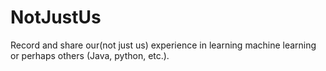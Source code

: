 # NotJustUs

Record and share our(not just us) experience in learning machine learning or perhaps others (Java, python, etc.).